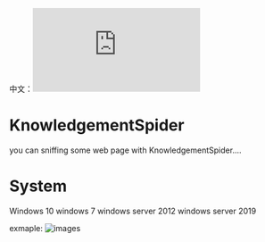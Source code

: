 中文：![README_ZH.md](https://github.com/jhhua/KnowledgementSpider/blob/main/README_ZH.md)


# KnowledgementSpider
you can sniffing some web page with KnowledgementSpider....

# System
Windows 10
windows 7
windows server 2012
windows server 2019



exmaple:
![images](https://github.com/jhhua/KnowledgementSpider/example/xzaliyun.jpg)


